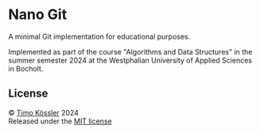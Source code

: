 # Nano Git

A minimal Git implementation for educational purposes.

Implemented as part of the course "Algorithms and Data Structures" in the summer semester 2024 at the Westphalian University of Applied Sciences in Bocholt.

## License

© [Timo Kössler](https://timokoessler.de) 2024  
Released under the [MIT license](https://github.com/timokoessler/nano-git/blob/main/LICENSE)
